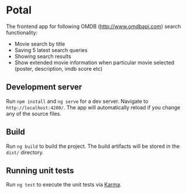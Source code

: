 # Potal

The frontend app for following OMDB (http://www.omdbapi.com) search functionality:
- Movie search by title
- Saving 5 latest search queries
- Showing search results
- Show extended movie information when particular movie selected (poster, description, imdb score etc)

## Development server

Run `npm install` and `ng serve` for a dev server. Navigate to `http://localhost:4200/`. The app will automatically reload if you change any of the source files.

## Build

Run `ng build` to build the project. The build artifacts will be stored in the `dist/` directory.

## Running unit tests

Run `ng test` to execute the unit tests via [Karma](https://karma-runner.github.io).
